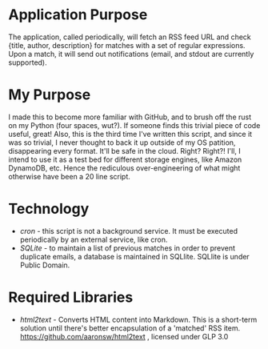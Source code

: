 # Application Purpose

The application, called periodically, will fetch an RSS feed URL and check
{title, author, description} for matches with a set of regular expressions.
Upon a match, it will send out notifications (email, and stdout are currently
supported).

# My Purpose

I made this to become more familiar with GitHub, and to brush off the rust
on my Python (four spaces, wut?). If someone finds this trivial piece of code
useful, great! Also, this is the third time I've written this script, and
since it was so trivial, I never thought to back it up outside of my OS
patition, disappearing every format. It'll be safe in the cloud. Right? Right?!
I'll, I intend to use it as a test bed for different storage engines, like
Amazon DynamoDB, etc. Hence the rediculous over-engineering of what might
otherwise have been a 20 line script.

# Technology

- _cron_ - this script is not a background service. It must be executed
         periodically by an external service, like cron.
- _SQLite_ - to maintain a list of previous matches in order to prevent
           duplicate emails, a database is maintained in SQLlite. SQLlite
           is under Public Domain.

# Required Libraries

- _html2text_ - Converts HTML content into Markdown. This is a short-term
			  solution until there's better encapsulation of a 'matched' RSS
			  item. https://github.com/aaronsw/html2text , licensed
			  under GLP 3.0